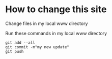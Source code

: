 # How to change this site

Change files in my local www directory

Run these commands in my local www directory

```
git add --all
git commit -m"my new update"
git push
```